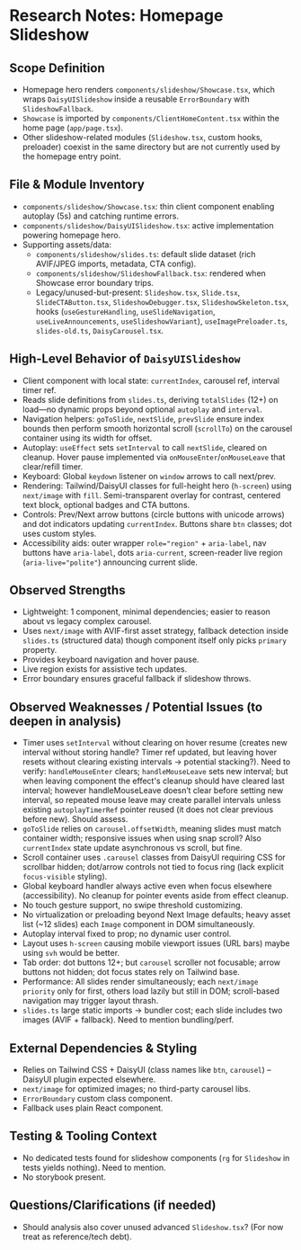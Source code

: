 # Research Notes: Homepage Slideshow

## Scope Definition
- Homepage hero renders `components/slideshow/Showcase.tsx`, which wraps `DaisyUISlideshow` inside a reusable `ErrorBoundary` with `SlideshowFallback`.
- `Showcase` is imported by `components/ClientHomeContent.tsx` within the home page (`app/page.tsx`).
- Other slideshow-related modules (`Slideshow.tsx`, custom hooks, preloader) coexist in the same directory but are not currently used by the homepage entry point.

## File & Module Inventory
- `components/slideshow/Showcase.tsx`: thin client component enabling autoplay (5s) and catching runtime errors.
- `components/slideshow/DaisyUISlideshow.tsx`: active implementation powering homepage hero.
- Supporting assets/data:
  - `components/slideshow/slides.ts`: default slide dataset (rich AVIF/JPEG imports, metadata, CTA config).
  - `components/slideshow/SlideshowFallback.tsx`: rendered when Showcase error boundary trips.
  - Legacy/unused-but-present: `Slideshow.tsx`, `Slide.tsx`, `SlideCTAButton.tsx`, `SlideshowDebugger.tsx`, `SlideshowSkeleton.tsx`, hooks (`useGestureHandling`, `useSlideNavigation`, `useLiveAnnouncements`, `useSlideshowVariant`), `useImagePreloader.ts`, `slides-old.ts`, `DaisyCarousel.tsx`.

## High-Level Behavior of `DaisyUISlideshow`
- Client component with local state: `currentIndex`, carousel ref, interval timer ref.
- Reads slide definitions from `slides.ts`, deriving `totalSlides` (12+) on load—no dynamic props beyond optional `autoplay` and `interval`.
- Navigation helpers: `goToSlide`, `nextSlide`, `prevSlide` ensure index bounds then perform smooth horizontal scroll (`scrollTo`) on the carousel container using its width for offset.
- Autoplay: `useEffect` sets `setInterval` to call `nextSlide`, cleared on cleanup. Hover pause implemented via `onMouseEnter`/`onMouseLeave` that clear/refill timer.
- Keyboard: Global `keydown` listener on `window` arrows to call next/prev.
- Rendering: Tailwind/DaisyUI classes for full-height hero (`h-screen`) using `next/image` with `fill`. Semi-transparent overlay for contrast, centered text block, optional badges and CTA buttons.
- Controls: Prev/Next arrow buttons (circle buttons with unicode arrows) and dot indicators updating `currentIndex`. Buttons share `btn` classes; dot uses custom styles.
- Accessibility aids: outer wrapper `role="region"` + `aria-label`, nav buttons have `aria-label`, dots `aria-current`, screen-reader live region (`aria-live="polite"`) announcing current slide.

## Observed Strengths
- Lightweight: 1 component, minimal dependencies; easier to reason about vs legacy complex carousel.
- Uses `next/image` with AVIF-first asset strategy, fallback detection inside `slides.ts` (structured data) though component itself only picks `primary` property.
- Provides keyboard navigation and hover pause.
- Live region exists for assistive tech updates.
- Error boundary ensures graceful fallback if slideshow throws.

## Observed Weaknesses / Potential Issues (to deepen in analysis)
- Timer uses `setInterval` without clearing on hover resume (creates new interval without storing handle? Timer ref updated, but leaving hover resets without clearing existing intervals -> potential stacking?). Need to verify: `handleMouseEnter` clears; `handleMouseLeave` sets new interval; but when leaving component the effect's cleanup should have cleared last interval; however handleMouseLeave doesn’t clear before setting new interval, so repeated mouse leave may create parallel intervals unless existing `autoplayTimerRef` pointer reused (it does not clear previous before new). Should assess.
- `goToSlide` relies on `carousel.offsetWidth`, meaning slides must match container width; responsive issues when using snap scroll? Also `currentIndex` state update asynchronous vs scroll, but fine.
- Scroll container uses `.carousel` classes from DaisyUI requiring CSS for scrollbar hidden; dot/arrow controls not tied to focus ring (lack explicit `focus-visible` styling).
- Global keyboard handler always active even when focus elsewhere (accessibility). No cleanup for pointer events aside from effect cleanup.
- No touch gesture support, no swipe threshold customizing.
- No virtualization or preloading beyond Next Image defaults; heavy asset list (~12 slides) each `Image` component in DOM simultaneously.
- Autoplay interval fixed to prop; no dynamic user control.
- Layout uses `h-screen` causing mobile viewport issues (URL bars) maybe using `svh` would be better.
- Tab order: dot buttons 12+; but `carousel` scroller not focusable; arrow buttons not hidden; dot focus states rely on Tailwind base.
- Performance: All slides render simultaneously; each `next/image` `priority` only for first, others load lazily but still in DOM; scroll-based navigation may trigger layout thrash.
- `slides.ts` large static imports -> bundler cost; each slide includes two images (AVIF + fallback). Need to mention bundling/perf.

## External Dependencies & Styling
- Relies on Tailwind CSS + DaisyUI (class names like `btn`, `carousel`) – DaisyUI plugin expected elsewhere.
- `next/image` for optimized images; no third-party carousel libs.
- `ErrorBoundary` custom class component.
- Fallback uses plain React component.

## Testing & Tooling Context
- No dedicated tests found for slideshow components (`rg` for `Slideshow` in tests yields nothing). Need to mention.
- No storybook present.

## Questions/Clarifications (if needed)
- Should analysis also cover unused advanced `Slideshow.tsx`? (For now treat as reference/tech debt).

